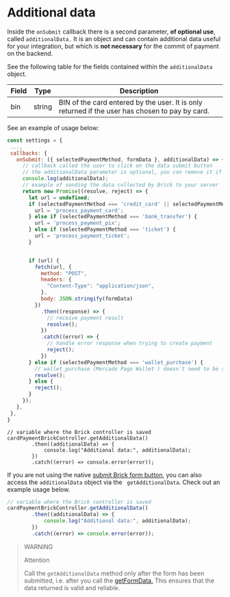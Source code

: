# Additional data

Inside the `onSubmit` callback there is a second parameter, **of optional use**, called `additionalData.` It is an object and can contain additional data useful for your integration, but which is **not necessary** for the commit of payment on the backend.

See the following table for the fields contained within the `additionalData` object.

|Field | Type | Description |
|--- |--- | --- |
| bin | string | BIN of the card entered by the user. It is only returned if the user has chosen to pay by card.|

See an example of usage below:

```Javascript
const settings = {
 ...,
 callbacks: {
   onSubmit: ({ selectedPaymentMethod, formData }, additionalData) => {
     // callback called the user to click on the data submit button
     // the additionalData parameter is optional, you can remove it if you want
     console.log(additionalData);
     // example of sending the data collected by Brick to your server
     return new Promise((resolve, reject) => {
       let url = undefined;
       if (selectedPaymentMethod === 'credit_card' || selectedPaymentMethod === 'debit_card') {
         url = 'process_payment_card';
       } else if (selectedPaymentMethod === 'bank_transfer') {
         url = 'process_payment_pix';
       } else if (selectedPaymentMethod === 'ticket') {
         url = 'process_payment_ticket';
       }


       if (url) {
         fetch(url, {
           method: "POST",
           headers: {
             "Content-Type": "application/json",
           },
           body: JSON.stringify(formData)
         })
           .then((response) => {
             // receive payment result
             resolve();
           })
           .catch((error) => {
             // handle error response when trying to create payment
             reject();
           })
       } else if (selectedPaymentMethod === 'wallet_purchase') {
         // wallet_purchase (Mercado Pago Wallet ) doesn`t need to be sent from the backend
         resolve();
       } else {
         reject();
       }
     });
   },
 },
}
```

```react-jsx
// variable where the Brick controller is saved
cardPaymentBrickController.getAdditionalData()
        .then((additionalData) => {
            console.log("Additional data:", additionalData);
        })
        .catch((error) => console.error(error));
```

If you are not using the native [submit Brick form button](/developers/en/docs/checkout-bricks/payment-brick/additional-customization/hide-element), you can also access the `additionalData` object via the ` getAdditionalData`. Check out an example usage below.

```javascript
// variable where the Brick controller is saved
cardPaymentBrickController.getAdditionalData()
        .then((additionalData) => {
            console.log("Additional data:", additionalData);
        })
        .catch((error) => console.error(error));
```

> WARNING
>
> Attention
>
> Call the `getAdditionalData` method only after the form has been submitted, i.e. after you call the [getFormData.](/developers/en/docs/checkout-bricks/payment-brick/additional-customization/hide-element) This ensures that the data returned is valid and reliable.